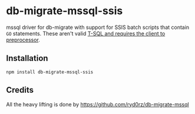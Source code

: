 # db-migrate-mssql-ssis

mssql driver for db-migrate with support for SSIS batch scripts that contain `GO` statements.
These aren't valid [T-SQL and requires the client to preprocessor](https://docs.microsoft.com/en-us/sql/t-sql/language-elements/sql-server-utilities-statements-go?view=sql-server-ver15#remarks).

## Installation

```
npm install db-migrate-mssql-ssis
```

## Credits

All the heavy lifting is done by https://github.com/ryd0rz/db-migrate-mssql
